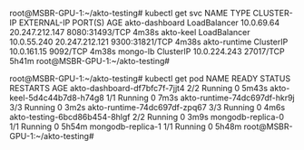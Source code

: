 root@MSBR-GPU-1:~/akto-testing# kubectl get svc
NAME             TYPE           CLUSTER-IP     EXTERNAL-IP      PORT(S)          AGE
akto-dashboard   LoadBalancer   10.0.69.64     20.247.212.147   8080:31493/TCP   4m38s
akto-keel        LoadBalancer   10.0.55.240    20.247.212.121   9300:31821/TCP   4m38s
akto-runtime     ClusterIP      10.0.161.15    <none>           9092/TCP         4m38s
mongo-lb         ClusterIP      10.0.224.243   <none>           27017/TCP        5h41m
root@MSBR-GPU-1:~/akto-testing#


root@MSBR-GPU-1:~/akto-testing# kubectl get pod
NAME                            READY   STATUS    RESTARTS   AGE
akto-dashboard-df7bfc7f-7jjt4   2/2     Running   0          5m43s
akto-keel-5d4c44b7d8-h74g8      1/1     Running   0          7m3s
akto-runtime-74dc697df-hkr9j    3/3     Running   0          3m2s
akto-runtime-74dc697df-zpq67    3/3     Running   0          4m6s
akto-testing-6bcd86b454-8hlgf   2/2     Running   0          3m9s
mongodb-replica-0               1/1     Running   0          5h54m
mongodb-replica-1               1/1     Running   0          5h48m
root@MSBR-GPU-1:~/akto-testing#




